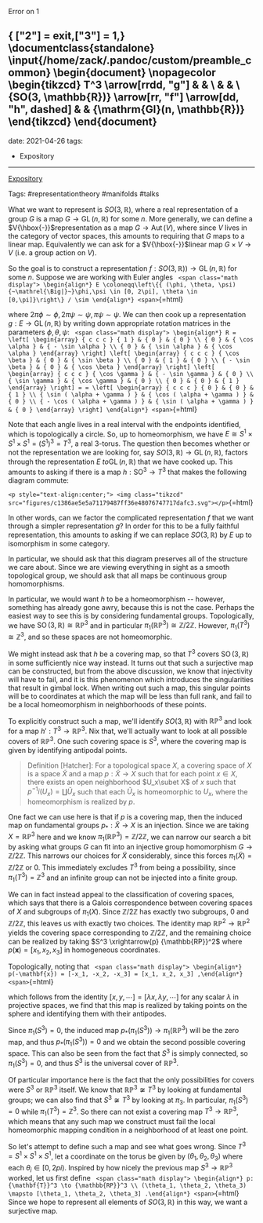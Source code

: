 Error on 1

{ ["2"] = exit,["3"] = 1,} 
\documentclass{standalone}
\input{/home/zack/.pandoc/custom/preamble_common}
\begin{document}
\nopagecolor
\begin{tikzcd}
T^3 \arrow[rrdd, "g"]                                       &  &                              \\
                                                            &  &                              \\
{SO(3, \mathbb{R})} \arrow[rr, "f"] \arrow[dd, "h", dashed] &  & {\mathrm{Gl}(n, \mathbb{R})}
\end{tikzcd}
\end{document}
---
date: 2021-04-26
tags:
- Expository
---














[Expository](Expository)

Tags: \#representationtheory \#manifolds \#talks

What we want to represent is $SO(3, {\mathbb{R}})$, where a real representation of a group $G$ is a map $G \to \operatorname{GL}(n, {\mathbb{R}})$ for some $n$. More generally, we can define a $V{\hbox{-}}$representation as a map $G \to \mathop{\mathrm{Aut}}(V)$, where since $V$ lives in the category of vector spaces, this amounts to requiring that $G$ maps to a linear map. Equivalently we can ask for a $V{\hbox{-}}$linear map $G\times V \to V$ (i.e. a group action on $V$).

So the goal is to construct a representation $f: SO(3, {\mathbb{R}})) \to \operatorname{GL}(n, {\mathbb{R}})$ for some $n$. Suppose we are working with Euler angles `
<span class="math display">
\begin{align*}
E \coloneqq\left\{{ (\phi, \theta, \psi) {~\mathrel{\Big|}~}\phi,\psi \in [0, 2\pi], \theta \in [0,\pi]}\right\} / \sim
\end{align*}
<span>`{=html}

where $2\pi \phi \sim \phi, 2\pi\psi \sim \psi, \pi\psi\sim\psi$. We can then cook up a representation $g: E \to \operatorname{GL}(n, {\mathbb{R}})$ by writing down appropriate rotation matrices in the parameters $\phi, \theta, \psi$: `
<span class="math display">
\begin{align*}
R = \left[ \begin{array} { c c c } { 1 } & { 0 } & { 0 } \\ { 0 } & { \cos \alpha } & { - \sin \alpha } \\ { 0 } & { \sin \alpha } & { \cos \alpha } \end{array} \right] \left[ \begin{array} { c c c } { \cos \beta } & { 0 } & { \sin \beta } \\ { 0 } & { 1 } & { 0 } \\ { - \sin \beta } & { 0 } & { \cos \beta } \end{array} \right] \left[ \begin{array} { c c c } { \cos \gamma } & { - \sin \gamma } & { 0 } \\ { \sin \gamma } & { \cos \gamma } & { 0 } \\ { 0 } & { 0 } & { 1 } \end{array} \right] = = \left[ \begin{array} { c c c } { 0 } & { 0 } & { 1 } \\ { \sin ( \alpha + \gamma ) } & { \cos ( \alpha + \gamma ) } & { 0 } \\ { - \cos ( \alpha + \gamma ) } & { \sin ( \alpha + \gamma ) } & { 0 } \end{array} \right]
\end{align*}
<span>`{=html}

Note that each angle lives in a real interval with the endpoints identified, which is topologically a circle. So, up to homeomorphism, we have $E \cong S^1 \times S^1 \times S^1 = (S^1)^3 = T^3$, a real 3-torus. The question then becomes whether or not the representation we are looking for, say $SO(3, {\mathbb{R}}) \to \operatorname{GL}(n, {\mathbb{R}})$, factors through the representation $E\ to \operatorname{GL}(n, {\mathbb{R}})$ that we have cooked up. This amounts to asking if there is a map $h: {\operatorname{SO}}^3 \to T^3$ that makes the following diagram commute:

`<p style="text-align:center;"> <img class="tikzcd" src="figures/c1386ae5e5a71179487ff36e48076747717dafc3.svg"></p>`{=html}

In other words, can we factor the complicated representation $f$ that we want through a simpler representation $g$? In order for this to be a fully faithful representation, this amounts to asking if we can replace $SO(3, {\mathbb{R}})$ by $E$ up to isomorphism in some category.

In particular, we should ask that this diagram preserves all of the structure we care about. Since we are viewing everything in sight as a smooth topological group, we should ask that all maps be continuous group homomorphisms.

In particular, we would want $h$ to be a homeomorphism -- however, something has already gone awry, because this is not the case. Perhaps the easiest way to see this is by considering fundamental groups. Topologically, we have ${\operatorname{SO}}(3, {\mathbb{R}}) \cong {\mathbb{RP}}^3$ and in particular $\pi_1({\mathbb{RP}}^3) \cong {\mathbb{Z}}/2{\mathbb{Z}}$. However, $\pi_1(T^3) \cong {\mathbb{Z}}^3$, and so these spaces are not homeomorphic.

We might instead ask that $h$ be a covering map, so that $T^3$ covers ${\operatorname{SO}}(3, {\mathbb{R}})$ in some sufficiently nice way instead. It turns out that such a surjective map can be constructed, but from the above discussion, we know that injectivity will have to fail, and it is this phenomenon which introduces the singularities that result in gimbal lock. When writing out such a map, this singular points will be to coordinates at which the map will be less than full rank, and fail to be a local homeomorphism in neighborhoods of these points.

To explicitly construct such a map, we'll identify $SO(3, {\mathbb{R}})$ with ${\mathbb{RP}}^3$ and look for a map $h': T^3 \to {\mathbb{RP}}^3$. Nix that, we'll actually want to look at all possible covers of ${\mathbb{RP}}^3$. One such covering space is $S^3$, where the covering map is given by identifying antipodal points.

> Definition \[Hatcher\]: For a topological space $X$, a covering space of $X$ is a space $\tilde X$ and a map $p: \tilde X \to X$ such that for each point $x\in X$, there exists an open neighborhood $U_x\subet X$ of $x$ such that $p^{-1}i(U_x) = \coprod \tilde{U}_x$ such that each $\tilde{U}_x$ is homeomorphic to $U_x$, where the homeomorphism is realized by $p$.

One fact we can use here is that if $p$ is a covering map, then the induced map on fundamental groups $p_*: \tilde X \to X$ is an injection. Since we are taking $X = {\mathbb{RP}}^3$ here and we know $\pi_1({\mathbb{RP}}^3) = {\mathbb{Z}}/2{\mathbb{Z}}$, we can narrow our search a bit by asking what groups $G$ can fit into an injective group homomorphism $G \to {\mathbb{Z}}/2{\mathbb{Z}}$. This narrows our choices for $\tilde X$ considerably, since this forces $\pi_1(\tilde X) = {\mathbb{Z}}/2{\mathbb{Z}}\text{ or }0$. This immediately excludes $T^3$ from being a possibility, since $\pi_1(T^3) = {\mathbb{Z}}^3$ and an infinite group can not be injected into a finite group.

We can in fact instead appeal to the classification of covering spaces, which says that there is a Galois correspondence between covering spaces of $X$ and subgroups of $\pi_1(X)$. Since ${\mathbb{Z}}/2{\mathbb{Z}}$ has exactly two subgroups, $0$ and ${\mathbb{Z}}/2{\mathbb{Z}}$, this leaves us with exactly two choices. The identity map ${\mathbb{RP}}^2 \to {\mathbb{RP}}^2$ yields the covering space corresponding to ${\mathbb{Z}}/2{\mathbb{Z}}$, and the remaining choice can be realized by taking $S^3 \xrightarrow{p} {\mathbb{RP}}^2$ where $p(\mathbf{x}) = [x_1, x_2, x_3]$ in homogeneous coordinates.

Topologically, noting that `
<span class="math display">
\begin{align*}
p(-\mathbf{x}) = [-x_1, -x_2, -x_3] = [x_1, x_2, x_3]
,\end{align*}
<span>`{=html}

which follows from the identity $[x,y, \cdots] = [\lambda x, \lambda y, \cdots]$ for any scalar $\lambda$ in projective spaces, we find that this map is realized by taking points on the sphere and identifying them with their antipodes.

Since $\pi_1(S^3) = 0$, the induced map $p_*(\pi_1(S^3)) \to \pi_1({\mathbb{RP}}^3)$ will be the zero map, and thus $p_*(\pi_1(S^3)) = 0$ and we obtain the second possible covering space. This can also be seen from the fact that $S^3$ is simply connected, so $\pi_1(S^3) = 0$, and thus $S^3$ is the universal cover of ${\mathbb{RP}}^3$.

Of particular importance here is the fact that the only possibilities for covers were $S^3$ or ${\mathbb{RP}}^3$ itself. We know that ${\mathbb{RP}}^3 \not\cong T^3$ by looking at fundamental groups; we can also find that $S^3 \not\cong T^3$ by looking at $\pi_3$. In particular, $\pi_1(S^3) = 0$ while $\pi_1(T^3) = {\mathbb{Z}}^3$. So there can not exist a covering map $T^3 \to {\mathbb{RP}}^3$, which means that any such map we construct must fail the local homeomorphic mapping condition in a neighborhood of at least one point.

So let's attempt to define such a map and see what goes wrong. Since $T^3 = S^1 \times S^1 \times S^1$, let a coordinate on the torus be given by $(\theta_1, \theta_2, \theta_3)$ where each $\theta_i \in [0, 2pi)$. Inspired by how nicely the previous map $S^3 \to {\mathbb{RP}}^3$ worked, let us first define `
<span class="math display">
\begin{align*}
p: {\mathbf{T}}^3 \to {\mathbb{RP}}^3 \\ (\theta_1, \theta_2, \theta_3) \mapsto [\theta_1, \theta_2, \theta_3]
.\end{align*}
<span>`{=html} Since we hope to represent all elements of $SO(3,{\mathbb{R}})$ in this way, we want a surjective map.
